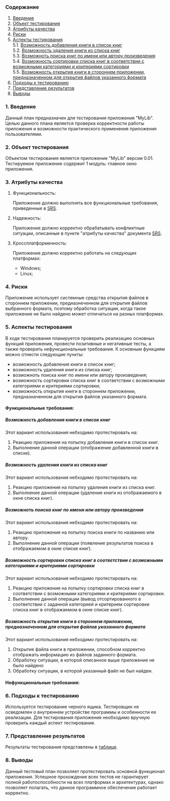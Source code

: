 ### Содержание
1. [Введение](#1)
2. [Объект тестирования](#2)
3. [Атрибуты качества](#3)
4. [Риски](#4)
5. [Аспекты тестирования](#5)<br>
    5.1. [Возможность добавления книги в список книг](#001)<br>
    5.2. [Возможность удаления книги из списка книг](#002)<br>
    5.3. [Возможноть поиска книг по имени или автору произведения](#003)<br>
    5.4. [Возможность сортировки списка книг в соответствии с возможными категориями и критериями сортировки](#004)<br>
    5.5. [Возможность открытия книги в стороннем приложении, предназначенном для открытия файлов указанного формата](#005)<br>
6. [Подходы к тестированию](#6)
7. [Представление результатов](#7)
8. [Выводы](#8)

<a name="1"></a>
### 1. Введение
Данный план предназначен для тестирования приложения "MyLib". Целью данного плана является проверка корректности работы приложения и возможности практического применения приложения пользователями.

<a name="2"></a>
### 2. Объект тестирования
Объектом тестирования является приложение "MyLib" версии 0.01. Тестируемое приложение содержит 1 модуль: главное окно приложения.

<a name="3"></a>
### 3. Атрибуты качества
1. Функциональность:

    Приложение должно выполнять все функциональные требования, приведенные в [SRS](https://github.com/desmond1999d/MyLib/blob/master/Documentation/SRS.md#3.2.1).
2. Надежность:

    Приложение должно корректно обрабатывать конфликтные ситуации, описанные в пункте "атрибуты качества" документа [SRS](https://github.com/desmond1999d/MyLib/blob/master/Documentation/SRS.md#3.2.1).
3. Кроссплатформенность:

    Приложение должно корректно работать на следующих платформах: 
    - Windows;
    - Linux;

<a name="4"></a>
### 4. Риски

Приложение использует системные средства открытия файлов в стороннем приложении, предназнеченном для открытия файлов выбранного формата, поэтому обработка ситуации, когда такое приложение не было найдено может отличаться на разных платформах. 

<a name="1"></a>
### 5. Аспекты тестирования
В ходе тестирования планируется проверить реализацию основных функций приложения, провести позитивные и негативные тесты, а также проверить нефункциональные требования. К основным функциям можно отнести следующие пункты:

- возможность добавления книги в список книг;
- возможность удаления книги из списка книг;
- возможноть поиска книг по имени или автору произведения;
- возможность сортировки списка книг в соответствии с возможными категориями и критериями сортировки;
- возможность открытия книги в стороннем приложении, предназначенном для открытия файлов указанного формата.

#### Функциональные требования:

<a name="001"></a>
##### Возможность добавления книги в список книг
Этот вариант использования небходимо протестировать на:
1. Реакцию приложения на попытку добавления книги в список книг.
2. Выполнение данной операции (отображение добавленной книги в списке).

<a name="002"></a>
##### Возможность удаления книги из списка книг
Этот вариант использования небходимо протестировать на:
1. Реакцию приложения на попытку удаления книги из списка книг.
2. Выполнение данной операции (удаление книги из отображаемого в окне списка книг).

<a name="003"></a>
##### Возможноть поиска книг по имени или автору произведения
Этот вариант использования небходимо протестировать на:
1. Реакцию приложения на попытку поиска книги по названию или автору.
2. Выполнение данной операции (появление результатов поиска в отображаемом в окне списке книг).

<a name="004"></a>
##### Возможность сортировки списка книг в соответствии с возможными категориями и критериями сортировки
Этот вариант использования небходимо протестировать на:
1. Реакцию приложения на попытку сортировки списка книг в соответствии с возможными категориями и критериями сортировки.
2. Выполнение данной операции (вывод отсортированного в соответствии с заданной категорией и критерием сортировки списка книг в отображаемом в окне списке книг).

<a name="005"></a>
##### Возможность открытия книги в стороннем приложении, предназначенном для открытия файлов указанного формата
Этот вариант использования небходимо протестировать на:
1. Открытие файла книги в приложении, способном корректно отображать информацию из файлов заданного формата.
2. Обработку ситуации, в которой описанное выше приложение не было найдено
3. Обработку ситуации, в которой указанный файл не был найден.

#### Нефункциональные требования:

<a name="6"></a>
### 6. Подходы к тестированию
Используется тестирование черного ящика. Тестировщик не осведомлен о внутреннем устройстве программы и особенности ее реализации. Для тестирования приложения необходимо вручную проверить каждый аспект тестирования.

<a name="7"></a>
### 7. Представление результатов
Результаты тестирования представлены в [таблице](https://github.com/desmond1999d/MyLib/blob/master/Documentation/TestPlan/TestResults.md).

<a name="8"></a>
### 8. Выводы
Данный тестовый план позволяет протестировать основной функционал приложения. Успешное прохождение всех тестов не гарантирует полной работоспособности на всех платформах и архитектурах, однако позволяет полагать, что данное программное обеспечение работает корректно.
